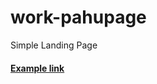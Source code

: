 # work-pahupage

Simple Landing Page 

#### [Example link ](https://bushido2014.github.io/work-pahupage/)